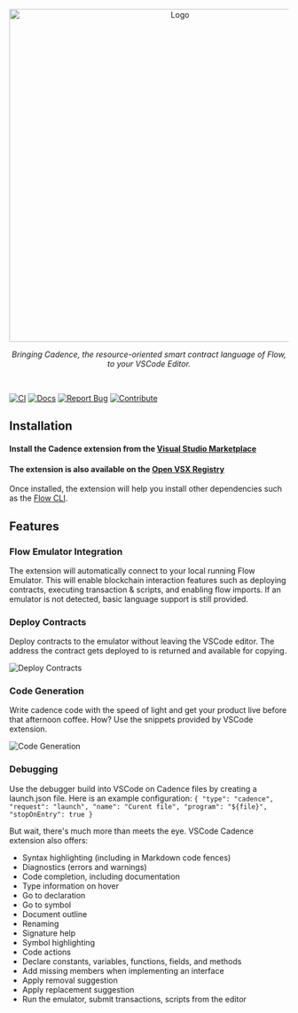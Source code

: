 <p align="center">
  <a href="https://docs.onflow.org/vscode-extension/">
    <img src="./images/vscode-banner.png" alt="Logo" width="600" height="auto">
  </a>

  <p align="center">
    <i>Bringing Cadence, the resource-oriented smart contract language of Flow, to your VSCode Editor.</i>
    <br />
  </p>
</p>
<br />

[![CI](https://github.com/onflow/vscode-cadence/actions/workflows/ci.yml/badge.svg)](https://github.com/onflow/vscode-cadence/actions/workflows/ci.yml)
[![Docs](https://img.shields.io/badge/Read%20The-Docs-blue)](https://developers.flow.com/tools/vscode-extension)
[![Report Bug](https://img.shields.io/badge/-Report%20Bug-orange)](https://github.com/onflow/vscode-cadence/issues)
[![Contribute](https://img.shields.io/badge/-Contribute-purple)](https://github.com/onflow/vscode-cadence/blob/master/CONTRIBUTING.md)

## Installation
#### Install the Cadence extension from the **[Visual Studio Marketplace](https://marketplace.visualstudio.com/items?itemName=onflow.cadence)**
#### The extension is also available on the **[Open VSX Registry](https://open-vsx.org/extension/onflow/cadence)**

Once installed, the extension will help you install other dependencies such as the [Flow CLI](https://docs.onflow.org/flow-cli/install/).

## Features

### Flow Emulator Integration
The extension will automatically connect to your local running Flow Emulator. This will enable
blockchain interaction features such as deploying contracts, executing transaction & scripts, and enabling flow imports. If an emulator is not detected, basic language support is still provided.

### Deploy Contracts
Deploy contracts to the emulator without leaving the VSCode editor. The address the contract
gets deployed to is returned and available for copying.

![Deploy Contracts](./docs/deploy_contracts.gif)

### Code Generation
Write cadence code with the speed of light and get your product live before
that afternoon coffee. How? Use the snippets provided by VSCode extension.

![Code Generation](./docs/code_gen.gif)


### Debugging
Use the debugger build into VSCode on Cadence files by creating a launch.json file.
Here is an example configuration:
`
  {
    "type": "cadence",
    "request": "launch",
    "name": "Curent file",
    "program": "${file}",
    "stopOnEntry": true
  }
`

But wait, there's much more than meets the eye. VSCode Cadence extension also offers:

- Syntax highlighting (including in Markdown code fences)
- Diagnostics (errors and warnings)
- Code completion, including documentation
- Type information on hover
- Go to declaration
- Go to symbol
- Document outline
- Renaming
- Signature help
- Symbol highlighting
- Code actions
- Declare constants, variables, functions, fields, and methods
- Add missing members when implementing an interface
- Apply removal suggestion
- Apply replacement suggestion
- Run the emulator, submit transactions, scripts from the editor
